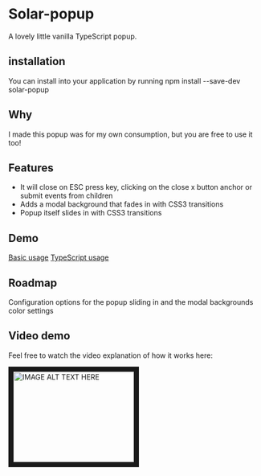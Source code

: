 # Solar-popup

A lovely little vanilla TypeScript popup.

## installation
You can install into your application by running 
npm install --save-dev solar-popup

## Why

I made this popup was for my own consumption, but you are free to use it too!

## Features

* It will close on ESC press key, clicking on the close x button anchor or submit events from children
* Adds a modal background that fades in with CSS3 transitions
* Popup itself slides in with CSS3 transitions

## Demo

  [Basic usage](https://quantumjs.github.io/solar-popup/demo/browserImport)
  [TypeScript usage](https://quantumjs.github.io/solar-popup/demo/typescriptImport)

## Roadmap

Configuration options for the popup sliding in and the modal backgrounds color settings

## Video demo

Feel free to watch the video explanation of how it works here:

<a href="http://www.youtube.com/watch?feature=player_embedded&v=lVVPWdUCHLc
" target="_blank"><img src="http://img.youtube.com/vi/lVVPWdUCHLc/0.jpg" 
alt="IMAGE ALT TEXT HERE" width="240" height="180" border="10" /></a>
